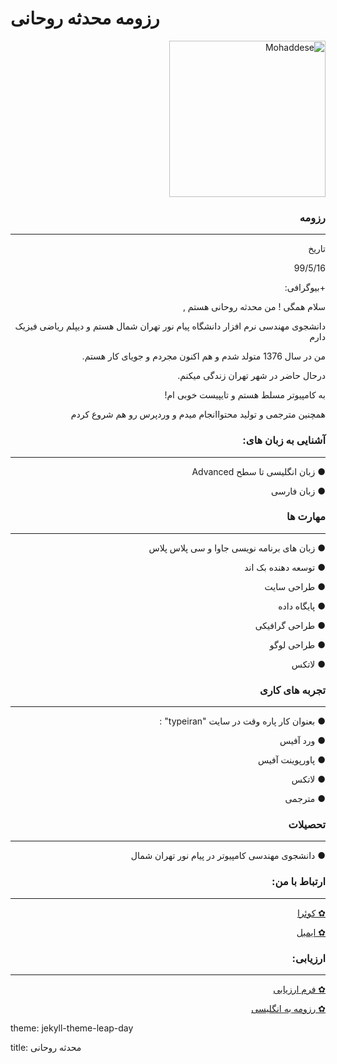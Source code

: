 # رزومه محدثه روحانی
<html>
<body>
<p dir="rtl" align="right"><img src="http://s10.picofile.com/file/8406531992/photo_2020_08_23_15_38_36.jpg" alt="Mohaddese" width="250" height="250">
</body>
</html>

### <p dir="rtl" align="right"> رزومه </p>

---

<p dir="rtl" align="right"> تاریخ</p>
<p dir="rtl" align="right">99/5/16</p>
<p dir="rtl" align="right">+بیوگرافی:</p>
<p dir="rtl" align="right">سلام همگی ! من محدثه روحانی هستم ,</p>
<p dir="rtl" align="right">دانشجوی مهندسی نرم افزار دانشگاه پیام نور تهران شمال هستم و دیپلم ریاضی فیزیک دارم</p>
<p dir="rtl" align="right">من در سال 1376 متولد شدم و هم اکنون مجردم و جویای کار هستم.</p>
<p dir="rtl" align="right">درحال حاضر در شهر تهران زندگی میکنم.</p>
<p dir="rtl" align="right">به کامپیوتر مسلط هستم و تایپیست خوبی ام!</p>
<p dir="rtl" align="right">همچنین مترجمی و تولید محتواانجام میدم و وردپرس رو هم شروع کردم</p>


### <p dir="rtl" align="right"> آشنایی به زبان های: </p>

---

 <p dir="rtl" align="right">● زبان انگلیسی تا سطح  Advanced </p>
 <p dir="rtl" align="right">● زبان فارسی</p>
 

### <p dir="rtl" align="right"> مهارت ها </p>

---

 <p dir="rtl" align="right">● زبان های برنامه نویسی جاوا و سی پلاس پلاس </p>
 <p dir="rtl" align="right">● توسعه دهنده بک اند</p>
 <p dir="rtl" align="right">● طراحی سایت</p>
 <p dir="rtl" align="right">● پایگاه داده </p>
 <p dir="rtl" align="right">● طراحی گرافیکی</p>
 <p dir="rtl" align="right">● طراحی لوگو</p>
 <p dir="rtl" align="right">● لاتکس</p>


### <p dir="rtl" align="right">تجربه های کاری</p>

---

<p dir="rtl" align="right">● بعنوان کار پاره وقت در سایت "typeiran" :</p>
<p dir="rtl" align="right">● ورد آفیس</p>
<p dir="rtl" align="right">● پاورپوینت آفیس</p>
<p dir="rtl" align="right">● لاتکس</p>
<p dir="rtl" align="right">● مترجمی</p>

  
### <p dir="rtl" align="right">تحصیلات</p>

---

 <p dir="rtl" align="right">● دانشجوی مهندسی کامپیوتر در پیام نور تهران شمال</p>


### <p dir="rtl" align="right">ارتباط با من:</p>

---

<p dir="rtl" align="right"><a href = "mailto: https://quera.ir/profile/almas_15r">✿ کوئرا</a></p>
<p dir="rtl" align="right"><a href = "mailto: almas_15r@yahoo.com">✿ ایمیل</a></p>



### <p dir="rtl" align="right">ارزیابی:</p>

---

<p dir="rtl" align="right"><a href = "mailto: http://s11.picofile.com/d/8406542876/54cf842e-f80e-4ddb-88c9-3e7f8eb75490/arzyabi.pdf">✿ فرم ارزیابی </a></p>
<p dir="rtl" align="right"><a href = "mailto: https://mohaddeserohani.github.io/">✿ رزومه به انگلیسی</a></p>


<p dir="rtl" align="right"><p>theme: jekyll-theme-leap-day</p>
<p dir="rtl" align="right"><p>title: محدثه روحانی</p>


